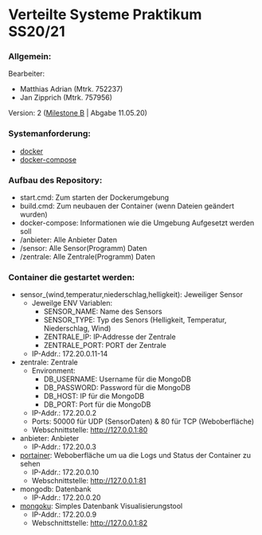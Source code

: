 # Verteilte Systeme Praktikum SS20/21
### Allgemein:
Bearbeiter:
- Matthias Adrian  (Mtrk. 752237)
- Jan Zipprich     (Mtrk. 757956)

Version: 2 ([Milestone B](https://code.fbi.h-da.de/istjazipp/verteilte_systeme_mo5y-3/-/milestones/2) | Abgabe 11.05.20)

### Systemanforderung:

- [docker](https://docs.docker.com/get-docker/)
- [docker-compose](https://docs.docker.com/compose/install/)

### Aufbau des Repository:
- start.cmd: Zum starten der Dockerumgebung
- build.cmd: Zum neubauen der Container (wenn Dateien geändert wurden)
- docker-compose: Informationen wie die Umgebung Aufgesetzt werden soll
- /anbieter: Alle Anbieter Daten
- /sensor: Alle Sensor(Programm) Daten
- /zentrale: Alle Zentrale(Programm) Daten

### Container die gestartet werden:
- sensor_(wind,temperatur,niederschlag,helligkeit): Jeweiliger Sensor
  - Jeweilge ENV Variablen:
    - SENSOR_NAME: Name des Sensors
    - SENSOR_TYPE: Typ des Senors (Helligkeit, Temperatur, Niederschlag, Wind)
    - ZENTRALE_IP: IP-Addresse der Zentrale
    - ZENTRALE_PORT: PORT der Zentrale
  - IP-Addr.: 172.20.0.11-14
- zentrale: Zentrale
  - Environment:
    - DB_USERNAME: Username für die MongoDB
	- DB_PASSWORD: Password für die MongoDB
	- DB_HOST: IP für die MongoDB
	- DB_PORT: Port für die MongoDB
  - IP-Addr.: 172.20.0.2
  - Ports: 50000 für UDP (SensorDaten) & 80 für TCP (Weboberfläche)
  - Webschnittstelle: http://127.0.0.1:80
- anbieter: Anbieter
  - IP-Addr.: 172.20.0.3
- [portainer](https://www.portainer.io/): Weboberfläche um ua die Logs und Status 
der Container zu sehen
  - IP-Addr.: 172.20.0.10
  - Webschnittstelle: http://127.0.0.1:81
- mongodb: Datenbank
  - IP-Addr.: 172.20.0.20
- [mongoku](https://github.com/huggingface/Mongoku): Simples Datenbank Visualisierungstool
  - IP-Addr.: 172.20.0.9
  - Webschnittstelle: http://127.0.0.1:82
